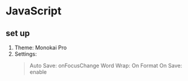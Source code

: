 # JavaScript

## set up

1. Theme: Monokai Pro
2. Settings:
   > Auto Save: onFocusChange
   > Word Wrap: On
   > Format On Save: enable
